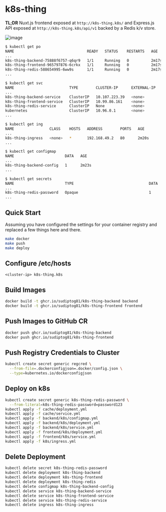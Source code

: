 # k8s-thing

**TL;DR** Nuxt.js frontend exposed at `http://k8s-thing.k8s/` and Express.js API exposed at `http://k8s-thing.k8s/api/v1` backed by a Redis k/v store.

![image](.github/images/diagram.png)

```bash
$ kubectl get po
NAME                                 READY   STATUS    RESTARTS   AGE
...
k8s-thing-backend-75888f6757-q6qr9   1/1     Running   0          2m17s
k8s-thing-frontend-965797876-6crkx   1/1     Running   0          2m17s
k8s-thing-redis-588654995-6ww9s      1/1     Running   0          2m17s
...

$ kubectl get svc
NAME                         TYPE        CLUSTER-IP      EXTERNAL-IP   PORT(S)    AGE
...
k8s-thing-backend-service    ClusterIP   10.107.223.39   <none>        80/TCP     2m19s
k8s-thing-frontend-service   ClusterIP   10.99.86.161    <none>        80/TCP     2m19s
k8s-thing-redis-service      ClusterIP   None            <none>        6379/TCP   2m19s
kubernetes                   ClusterIP   10.96.0.1       <none>        443/TCP    4h41m
...

$ kubectl get ing
NAME                CLASS    HOSTS   ADDRESS        PORTS   AGE
...
k8s-thing-ingress   <none>   *       192.168.49.2   80      2m20s
...

$ kubectl get configmap
NAME                       DATA   AGE
...
k8s-thing-backend-config   1      2m23s
...

$ kubectl get secrets
NAME                       TYPE                                  DATA   AGE
...
k8s-thing-redis-password   Opaque                                1      2m28s
...
```

## Quick Start

Assuming you have configured the settings for your container registry and replaced a few things here and there.

```bash
make docker
make push
make deploy
```

## Configure /etc/hosts

```plain
<cluster-ip> k8s-thing.k8s
```

## Build Images

```bash
docker build -t ghcr.io/sudiptog81/k8s-thing-backend backend
docker build -t ghcr.io/sudiptog81/k8s-thing-frontend frontend
```

## Push Images to GitHub CR

```bash
docker push ghcr.io/sudiptog81/k8s-thing-backend
docker push ghcr.io/sudiptog81/k8s-thing-frontend
```

## Push Registry Credentials to Cluster

```bash
kubectl create secret generic regcred \
  --from-file=.dockerconfigjson=.docker/config.json \
  --type=kubernetes.io/dockerconfigjson
```

## Deploy on k8s

```bash
kubectl create secret generic k8s-thing-redis-password \
  --from-literal=k8s-thing-redis-password=password123
kubectl apply -f cache/deployment.yml
kubectl apply -f cache/service.yml
kubectl apply -f backend/k8s/configmap.yml
kubectl apply -f backend/k8s/deployment.yml
kubectl apply -f backend/k8s/service.yml
kubectl apply -f frontend/k8s/deployment.yml
kubectl apply -f frontend/k8s/service.yml
kubectl apply -f k8s/ingress.yml
```

## Delete Deployment

```bash
kubectl delete secret k8s-thing-redis-password
kubectl delete deployment k8s-thing-backend
kubectl delete deployment k8s-thing-frontend
kubectl delete deployment k8s-thing-redis
kubectl delete configmap k8s-thing-backend-config
kubectl delete service k8s-thing-backend-service
kubectl delete service k8s-thing-frontend-service
kubectl delete service k8s-thing-redis-service
kubectl delete ingress k8s-thing-ingress
```

